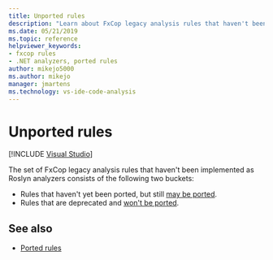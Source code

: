 ```yaml
---
title: Unported rules
description: "Learn about FxCop legacy analysis rules that haven't been implemented as Roslyn analyzers."
ms.date: 05/21/2019
ms.topic: reference
helpviewer_keywords:
- fxcop rules
- .NET analyzers, ported rules
author: mikejo5000
ms.author: mikejo
manager: jmartens
ms.technology: vs-ide-code-analysis
---
```

# Unported rules

 [!INCLUDE [Visual Studio](~/includes/applies-to-version/vs-windows-only.md)]



The set of FxCop legacy analysis rules that haven't been implemented as Roslyn analyzers consists of the following two buckets:
- Rules that haven't yet been ported, but still [may be ported](fxcop-unported-rules-may-get-ported.md).
- Rules that are deprecated and [won't be ported](fxcop-unported-deprecated-rules.md).

## See also

- [Ported rules](fxcop-rule-port-status.md)
